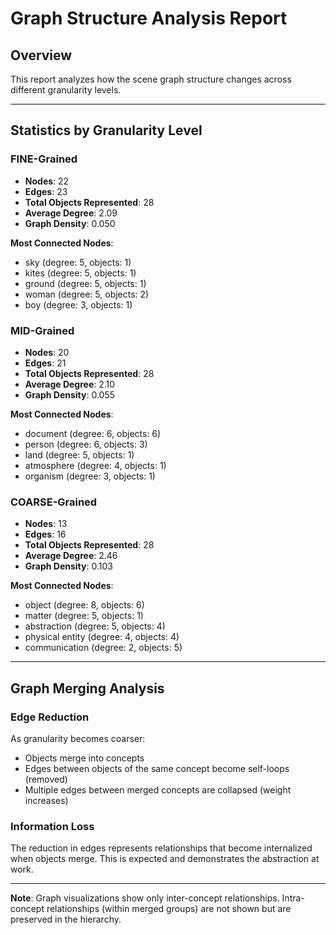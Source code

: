 # Graph Structure Analysis Report

## Overview

This report analyzes how the scene graph structure changes across different granularity levels.

---

## Statistics by Granularity Level

### FINE-Grained

- **Nodes**: 22
- **Edges**: 23
- **Total Objects Represented**: 28
- **Average Degree**: 2.09
- **Graph Density**: 0.050

**Most Connected Nodes**:
- sky (degree: 5, objects: 1)
- kites (degree: 5, objects: 1)
- ground (degree: 5, objects: 1)
- woman (degree: 5, objects: 2)
- boy (degree: 3, objects: 1)

### MID-Grained

- **Nodes**: 20
- **Edges**: 21
- **Total Objects Represented**: 28
- **Average Degree**: 2.10
- **Graph Density**: 0.055

**Most Connected Nodes**:
- document (degree: 6, objects: 6)
- person (degree: 6, objects: 3)
- land (degree: 5, objects: 1)
- atmosphere (degree: 4, objects: 1)
- organism (degree: 3, objects: 1)

### COARSE-Grained

- **Nodes**: 13
- **Edges**: 16
- **Total Objects Represented**: 28
- **Average Degree**: 2.46
- **Graph Density**: 0.103

**Most Connected Nodes**:
- object (degree: 8, objects: 6)
- matter (degree: 5, objects: 1)
- abstraction (degree: 5, objects: 4)
- physical entity (degree: 4, objects: 4)
- communication (degree: 2, objects: 5)

---

## Graph Merging Analysis

### Edge Reduction

As granularity becomes coarser:
- Objects merge into concepts
- Edges between objects of the same concept become self-loops (removed)
- Multiple edges between merged concepts are collapsed (weight increases)

### Information Loss

The reduction in edges represents relationships that become internalized when objects merge.
This is expected and demonstrates the abstraction at work.

---

**Note**: Graph visualizations show only inter-concept relationships.
Intra-concept relationships (within merged groups) are not shown but are preserved in the hierarchy.
